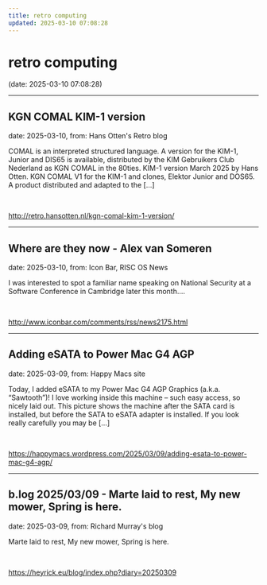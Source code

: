 ```yaml
---
title: retro computing
updated: 2025-03-10 07:08:28
---
```


# retro computing

(date: 2025-03-10 07:08:28)

---

## KGN COMAL KIM-1 version

date: 2025-03-10, from: Hans Otten's Retro blog

COMAL is an interpreted structured language. A version for the KIM-1, Junior and DIS65 is available, distributed by the KIM Gebruikers Club Nederland as KGN COMAL in the 80ties. KIM-1 version March 2025 by Hans Otten. KGN COMAL V1 for the KIM-1 and clones, Elektor Junior and DOS65. A product distributed and adapted to the [&#8230;] 

<br> 

<http://retro.hansotten.nl/kgn-comal-kim-1-version/>

---

## Where are they now - Alex van Someren

date: 2025-03-10, from: Icon Bar, RISC OS News

I was interested to spot a familiar name speaking on National Security at a Software Conference in Cambridge later this month.... 

<br> 

<http://www.iconbar.com/comments/rss/news2175.html>

---

## Adding eSATA to Power Mac G4 AGP

date: 2025-03-09, from: Happy Macs site

Today, I added eSATA to my Power Mac G4 AGP Graphics (a.k.a. &#8220;Sawtooth&#8221;)! I love working inside this machine &#8211; such easy access, so nicely laid out. This picture shows the machine after the SATA card is installed, but before the SATA to eSATA adapter is installed. If you look really carefully you may be [&#8230;] 

<br> 

<https://happymacs.wordpress.com/2025/03/09/adding-esata-to-power-mac-g4-agp/>

---

## b.log 2025/03/09 - Marte laid to rest, My new mower, Spring is here.

date: 2025-03-09, from: Richard Murray's blog

Marte laid to rest, My new mower, Spring is here. 

<br> 

<https://heyrick.eu/blog/index.php?diary=20250309>

